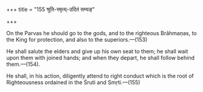+++
title = "155 श्रुति-स्मृत्य्-उदितं सम्यङ्"

+++

On the Parvas he should go to the gods, and to the righteous Brāhmaṇas, to the King for protection, and also to the superiors.—(153)


He shall salute the elders and give up his own seat to them; he shall wait upon them with joined hands; and when they depart, he shall follow behind them.—(154).


He shall, in his action, diligently attend to right conduct which is the root of Righteousness ordained in the Śruti and Smṛti.—(155)